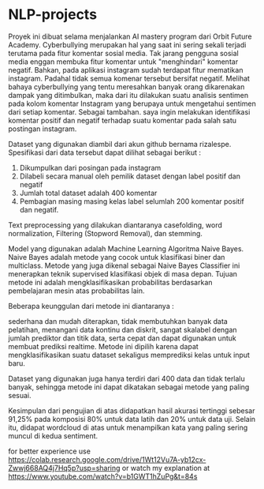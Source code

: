 # NLP-projects

Proyek ini dibuat selama menjalankan AI mastery program dari Orbit Future Academy. 
Cyberbullying merupakan hal yang saat ini sering sekali terjadi terutama pada fitur komentar sosial media. Tak jarang pengguna sosial media enggan membuka fitur komentar untuk "menghindari" komentar negatif. Bahkan, pada aplikasi instagram sudah terdapat fitur mematikan instagram. Padahal tidak semua komenar tersebut bersifat negatif. Melihat bahaya cyberbullying yang tentu meresahkan banyak orang dikarenakan dampak yang ditimbulkan, maka dari itu dilakukan suatu analisis sentimen pada kolom komentar Instagram yang berupaya untuk mengetahui sentimen dari setiap komentar. Sebagai tambahan. saya ingin melakukan identifikasi komentar positif dan negatif terhadap suatu komentar pada salah satu postingan instagram.

Dataset yang digunakan diambil dari akun github bernama rizalespe. Spesifikasi dari data tersebut dapat dilihat sebagai berikut :

1. Dikumpulkan dari posingan pada instagram
2. Dilabeli secara manual oleh pemilik dataset dengan label positif dan negatif
3. Jumlah total dataset adalah 400 komentar
4. Pembagian masing masing kelas label selumlah 200 komentar positif dan negatif.

Text preprocessing yang dilakukan diantaranya casefolding, word normalization, Filtering (Stopword Removal), dan stemming.

Model yang digunakan adalah Machine Learning Algoritma Naive Bayes. Naive Bayes adalah metode yang cocok untuk klasifikasi biner dan multiclass. Metode yang juga dikenal sebagai Naive Bayes Classifier ini menerapkan teknik supervised klasifikasi objek di masa depan. Tujuan metode ini adalah mengklasifikasikan probabilitas berdasarkan pembelajaran mesin atas probabilitas lain.

Beberapa keunggulan dari metode ini diantaranya :

sederhana dan mudah diterapkan,
tidak membutuhkan banyak data pelatihan,
menangani data kontinu dan diskrit,
sangat skalabel dengan jumlah prediktor dan titik data,
serta cepat dan dapat digunakan untuk membuat prediksi realtime.
Metode ini dipilih karena dapat mengklasifikasikan suatu dataset sekaligus memprediksi kelas untuk input baru.

Dataset yang digunakan juga hanya terdiri dari 400 data dan tidak terlalu banyak, sehingga metode ini dapat dikatakan sebagai metode yang paling sesuai.

Kesimpulan dari pengujian di atas didapatkan hasil akurasi tertinggi sebesar 91,25% pada komposisi 80% untuk data latih dan 20% untuk data uji. Selain itu, didapat wordcloud di atas untuk menampilkan kata yang paling sering muncul di kedua sentiment.

for better experience use  https://colab.research.google.com/drive/1Wt12Vu7A-yb12cx-Zwwj668AQ4j7Hq5p?usp=sharing
or watch my explanation at https://www.youtube.com/watch?v=b1GWT1hZuPg&t=84s
